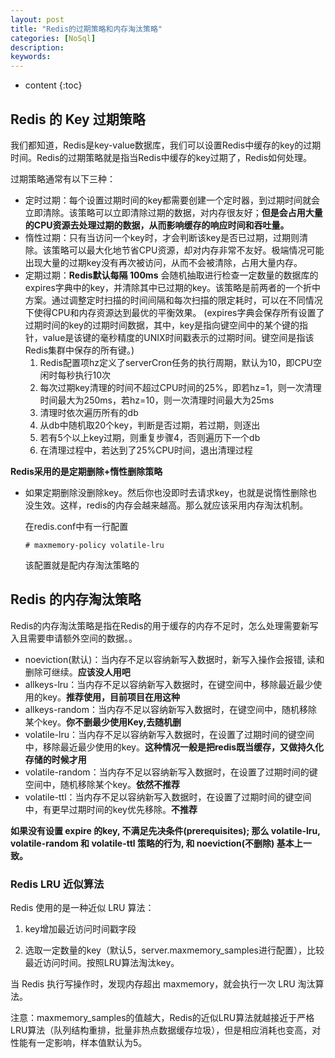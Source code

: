 ```yaml
---
layout: post
title: "Redis的过期策略和内存淘汰策略"
categories: [NoSql]
description:
keywords:
---
```


* content
{:toc}
## Redis 的 Key 过期策略

我们都知道，Redis是key-value数据库，我们可以设置Redis中缓存的key的过期时间。Redis的过期策略就是指当Redis中缓存的key过期了，Redis如何处理。

过期策略通常有以下三种：

- 定时过期：每个设置过期时间的key都需要创建一个定时器，到过期时间就会立即清除。该策略可以立即清除过期的数据，对内存很友好；**但是会占用大量的CPU资源去处理过期的数据，从而影响缓存的响应时间和吞吐量。**
- 惰性过期：只有当访问一个key时，才会判断该key是否已过期，过期则清除。该策略可以最大化地节省CPU资源，却对内存非常不友好。极端情况可能出现大量的过期key没有再次被访问，从而不会被清除，占用大量内存。
- 定期过期：**Redis默认每隔 100ms** 会随机抽取进行检查一定数量的数据库的expires字典中的key，并清除其中已过期的key。该策略是前两者的一个折中方案。通过调整定时扫描的时间间隔和每次扫描的限定耗时，可以在不同情况下使得CPU和内存资源达到最优的平衡效果。
     (expires字典会保存所有设置了过期时间的key的过期时间数据，其中，key是指向键空间中的某个键的指针，value是该键的毫秒精度的UNIX时间戳表示的过期时间。键空间是指该Redis集群中保存的所有键。)
    1. Redis配置项hz定义了serverCron任务的执行周期，默认为10，即CPU空闲时每秒执行10次
    2. 每次过期key清理的时间不超过CPU时间的25%，即若hz=1，则一次清理时间最大为250ms，若hz=10，则一次清理时间最大为25ms
    3. 清理时依次遍历所有的db
    4. 从db中随机取20个key，判断是否过期，若过期，则逐出
    5. 若有5个以上key过期，则重复步骤4，否则遍历下一个db
    6. 在清理过程中，若达到了25%CPU时间，退出清理过程

**Redis采用的是定期删除+惰性删除策略**

* 如果定期删除没删除key。然后你也没即时去请求key，也就是说惰性删除也没生效。这样，redis的内存会越来越高。那么就应该采用内存淘汰机制。

    在redis.conf中有一行配置

    ```
    # maxmemory-policy volatile-lru
    ```

    该配置就是配内存淘汰策略的

## Redis 的内存淘汰策略

Redis的内存淘汰策略是指在Redis的用于缓存的内存不足时，怎么处理需要新写入且需要申请额外空间的数据。。

- noeviction(默认)：当内存不足以容纳新写入数据时，新写入操作会报错, 读和删除可继续。**应该没人用吧**
- allkeys-lru：当内存不足以容纳新写入数据时，在键空间中，移除最近最少使用的key。**推荐使用，目前项目在用这种**
- allkeys-random：当内存不足以容纳新写入数据时，在键空间中，随机移除某个key。**你不删最少使用Key,去随机删**
- volatile-lru：当内存不足以容纳新写入数据时，在设置了过期时间的键空间中，移除最近最少使用的key。**这种情况一般是把redis既当缓存，又做持久化存储的时候才用**
- volatile-random：当内存不足以容纳新写入数据时，在设置了过期时间的键空间中，随机移除某个key。**依然不推荐**
- volatile-ttl：当内存不足以容纳新写入数据时，在设置了过期时间的键空间中，有更早过期时间的key优先移除。**不推荐**

**如果没有设置 expire 的key, 不满足先决条件(prerequisites); 那么 volatile-lru, volatile-random 和 volatile-ttl 策略的行为, 和 noeviction(不删除) 基本上一致。**

### Redis LRU 近似算法

Redis 使用的是一种近似 LRU 算法：

1. key增加最近访问时间戳字段

2. 选取一定数量的key（默认5，server.maxmemory_samples进行配置），比较最近访问时间。按照LRU算法淘汰key。

当 Redis 执行写操作时，发现内存超出 maxmemory，就会执行一次 LRU 淘汰算法。

注意：maxmemory_samples的值越大，Redis的近似LRU算法就越接近于严格LRU算法（队列结构重排，批量非热点数据缓存垃圾），但是相应消耗也变高，对性能有一定影响，样本值默认为5。

